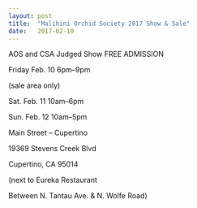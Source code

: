 ```yaml
---
layout: post
title:  "Malihini Orchid Society 2017 Show & Sale"
date:   2017-02-10
---
```


AOS and CSA Judged Show FREE ADMISSION

Friday Feb. 10 6pm–9pm

(sale area only)

Sat. Feb. 11 10am–6pm

Sun. Feb. 12 10am–5pm

Main Street – Cupertino

19369 Stevens Creek Blvd

Cupertino, CA 95014

(next to Eureka Restaurant

Between N. Tantau Ave. & N. Wolfe Road)
